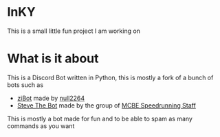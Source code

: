 # InKY

This is a small little fun project I am working on

# What is it about

This is a Discord Bot written in Python, this is mostly a fork of a bunch of bots such as 

* [ziBot](https://github.com/ZiRO-Bot/ziBot) made by [null2264](https://github.com/null2264)
* [Steve The Bot](https://github.com/MCBE-Speedrunning/Steve-Bot) made by the group of [MCBE Speedrunning Staff](https://github.com/MCBE-Speedrunning)

This is mostly a bot made for fun and to be able to spam as many commands as you want
